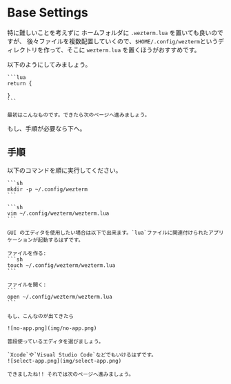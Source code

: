 # Base Settings

特に難しいことを考えずに ホームフォルダに `.wezterm.lua` を置いても良いのですが、
後々ファイルを複数配置していくので、`$HOME/.config/wezterm`というディレクトリを作って、そこに `wezterm.lua` を置くほうがおすすめです。

以下のようにしてみましょう。

~~~admonish example title="$HOME/.config/wezterm/wezterm.lua"
```lua
return {

}
```
~~~

```admonish success
最初はこんなものです。できたら次のページへ進みましょう。
```

もし、手順が必要なら下へ。

## 手順

以下のコマンドを順に実行してください。

~~~admonish quote title="ディレクトリを作る"
```sh
mkdir -p ~/.config/wezterm
```
~~~

~~~admonish quote title="テキストを編集する(以下の例では`vim`を使用)"
```sh
vim ~/.config/wezterm/wezterm.lua
```
~~~

~~~admonish info title="GUI のエディタを使う場合"
GUI のエディタを使用したい場合は以下で出来ます。`lua`ファイルに関連付けられたアプリケーションが起動するはずです。

ファイルを作る:
```sh
touch ~/.config/wezterm/wezterm.lua
```

ファイルを開く:
```
open ~/.config/wezterm/wezterm.lua
```

もし、こんなのが出てきたら

![no-app.png](img/no-app.png)

普段使っているエディタを選びましょう。

`Xcode`や`Visual Studio Code`などでもいけるはずです。
![select-app.png](img/select-app.png)
~~~

```admonish success
できましたね!! それでは次のページへ進みましょう。
```

